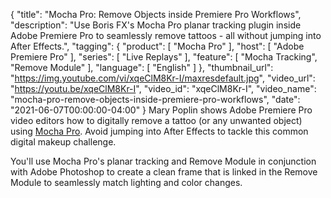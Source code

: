 {
  "title": "Mocha Pro: Remove Objects inside Premiere Pro Workflows",
  "description": "Use Boris FX's Mocha Pro planar tracking plugin inside Adobe Premiere Pro to seamlessly remove tattoos - all without jumping into After Effects.",
  "tagging": {
    "product": [
      "Mocha Pro"
    ],
    "host": [
      "Adobe Premiere Pro"
    ],
    "series": [
      "Live Replays"
    ],
    "feature": [
      "Mocha Tracking",
      "Remove Module"
    ],
    "language": [
      "English"
    ]
  },
  "thumbnail_url": "https://img.youtube.com/vi/xqeClM8Kr-I/maxresdefault.jpg",
  "video_url": "https://youtu.be/xqeClM8Kr-I",
  "video_id": "xqeClM8Kr-I",
  "video_name": "mocha-pro-remove-objects-inside-premiere-pro-workflows",
  "date": "2021-06-07T00:00:00-04:00"
}
Mary Poplin shows Adobe Premiere Pro video editors how to digitally remove a tattoo (or any unwanted object) using [Mocha Pro](https://borisfx.com/products/mocha-pro/ "Mocha Pro | Boris FX"). Avoid jumping into After Effects to tackle this common digital makeup challenge.

You'll use Mocha Pro's planar tracking and Remove Module in conjunction with Adobe Photoshop to create a clean frame that is linked in the Remove Module to seamlessly match lighting and color changes.
